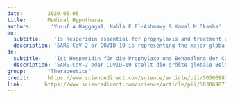 ```yaml
---
date:        2020-06-06
title:       Medical Hypotheses 
authors:      'Yusuf A.Haggaga1, Nahla E.El-Ashmawy & Kamal M.Okasha'
en:
  subtitle:    'Is hesperidin essential for prophylaxis and treatment of COVID-19 Infection?'
  description: 'SARS-CoV-2 or COVID-19 is representing the major global burden that implicated more than 4.7 million infected cases and 310 thousand deaths worldwide in less than 6 months. The prevalence of this pandemic disease is expected to rise every day. The challenge is to control its rapid spread meanwhile looking for a specific treatment to improve patient outcomes. Hesperidin is a classical herbal medicine used worldwide for a long time with an excellent safety profile. Hesperidin is a well-known herbal medication used as an antioxidant and anti-inflammatory agent. Available shreds of evidence support the promising use of hesperidin in prophylaxis and treatment of COVID 19. Herein, we discuss the possible prophylactic and treatment mechanisms of hesperidin based on previous and recent findings. Hesperidin can block coronavirus from entering host cells through ACE2 receptors which can prevent the infection. Anti-viral activity of hesperidin might constitute a treatment option for COVID-19 through improving host cellular immunity against infection and its good anti-inflammatory activity may help in controlling cytokine storm. Hesperidin mixture with diosmin co-administrated with heparin protect against venous thromboembolism which may prevent disease progression. Based on that, hesperidin might be used as a meaningful prophylactic agent and a promising adjuvant treatment option against SARS-CoV-2 infection.'
de: 
  subtitle:    'Ist Hesperidin für die Prophylaxe und Behandlung der COVID-19-Infektion unerlässlich?'
  description: 'SARS-CoV-2 oder COVID-19 stellt die größte globale Belastung dar, die in weniger als sechs Monaten weltweit mehr als 4,7 Millionen Infektionsfälle und 310 000 Todesfälle zur Folge hatte. Man erwartet, dass die Prävalenz dieser pandemischen Krankheit jeden Tag steigt. Die Herausforderung besteht darin, ihre rasche Ausbreitung zu kontrollieren und gleichzeitig nach einer spezifischen Behandlung zu suchen, um die Ergebnisse für die Patienten zu verbessern. Hesperidin ist ein klassisches pflanzliches Arzneimittel, das weltweit seit langem verwendet wird und ein ausgezeichnetes Sicherheitsprofil aufweist. Es wird als Antioxidans und entzündungshemmendes Mittel eingesetzt. Die wenigen verfügbaren Belege sprechen für einen vielversprechenden Einsatz von Hesperidin bei der Prophylaxe und Behandlung von COVID 19. Im Folgenden erörtern wir die möglichen prophylaktischen und therapeutischen Mechanismen von Hesperidin auf der Grundlage früherer und neuerer Erkenntnisse. Hesperidin kann das Eindringen des Coronavirus in die Wirtszellen über ACE2-Rezeptoren blockieren und so die Infektion verhindern. Die antivirale Aktivität von Hesperidin könnte eine Behandlungsmöglichkeit für COVID-19 darstellen, da es die zelluläre Immunität des Wirts gegen die Infektion verbessert und seine gute entzündungshemmende Wirkung bei der Kontrolle des Zytokinsturms helfen kann. Eine Hesperidin-Mischung mit Diosmin, die zusammen mit Heparin verabreicht wird, schützt vor venösen Thromboembolien, was das Fortschreiten der Krankheit verhindern könnte. Auf dieser Grundlage könnte Hesperidin als sinnvolles prophylaktisches Mittel und als vielversprechende adjuvante Behandlungsoption gegen die SARS-CoV-2-Infektion eingesetzt werden.'
group:       "Therapeutics"
credit:      https://www.sciencedirect.com/science/article/pii/S030698772031358X?via%3Dihub
link:       https://www.sciencedirect.com/science/article/pii/S030698772031358X/pdfft?md5=8318f969c45e7132ee51abb4b474be14&pid=1-s2.0-S030698772031358X-main.pdf
---
```

<object data="{{ page.link }}" style='height:calc(100vh - 400px); width: 100%' type='application/pdf'></object>